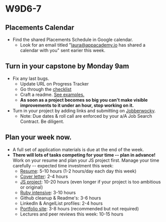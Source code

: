 # W9D6-7

## Placements Calendar
* Find the shared Placements Schedule in Google calendar.
  * Look for an email titled "laura@appacademy.io has shared a calendar with you" sent earier this week.  

## Turn in your capstone by Monday 9am
* Fix any last bugs.
  * Update URL on Progress Tracker
  * Go through the [checklist][capstone-checklist]
  * Craft a readme.  [See examples.][readme]
  * **As soon as a project becomes so big you can't make visible improvements to it under an hour, stop working on it.**
* Turn in your project by adding links and submitting on [Jobberwocky][Jobberwocky].  
  * Note: Due dates & roll call are enforced by your a/A Job Search Contract. Be diligent.  

## Plan your week now.
* A full set of application materials is due at the end of the week.   
* **There will lots of tasks competing for your time -- plan in advance!**  Work on your resume and plan your JS project first.  Manage your time carefully -- expected time investment this week:
  * [Resume][resume]: 5-10 hours (1-2 hours/day each day this week)
  * [Cover letter][cover-letter]: 2-4 hours
  * [JS project][js-project]: 10-20 hours (even longer if your project is too ambitious or original)
  * [Ruby intensive][code-intensive]: 3-10 hours
  * Github cleanup & Readme's: 3-6 hours
  * LinkedIn & AngelList profiles: 2-4 hours
  * [Portfolio site][portfolio]: 3-8 hours (recommended but not required)
  * Lectures and peer reviews this week: 10-15 hours


[resume]: ../self-presentation/resume.md
[cover-letter]: ../self-presentation/cover_letter.md
[portfolio]: ../self-presentation/portfolio.md
[code-intensive]: ../self-presentation/code_intensive.md
[js-project]: ../self-presentation/js_project.md
[readme]: ../self-presentation/example_readmes.md
[Jobberwocky]: http://progress.appacademy.io/jobberwocky

[capstone-checklist]: https://github.com/appacademy/capstone-project-curriculum/blob/master/readings/capstone-checklist.md
[linkedin]: ../self-presentation/linkedin.md
[github]: ../self-presentation/github.md
